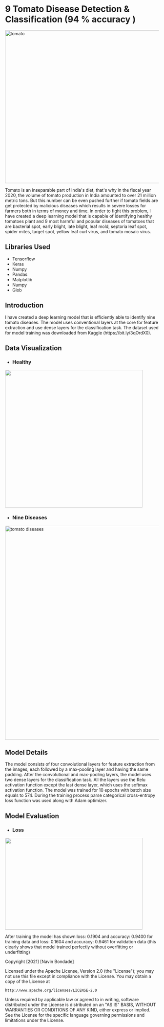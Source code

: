 # 9 Tomato Disease Detection & Classification (94 % accuracy )
<img src="https://www.saferbrand.com/media/articles/images/790/sb_us_t_main_Tomato_problems_2015-07-14.jpg" alt="tomato" width="900" height="500">
<p>Tomato is an inseparable part of India's diet, that's why in the fiscal year 2020, the volume of tomato production in India amounted to over 21 million metric tons. But this number can be even pushed further if tomato fields are get protected by malicious diseases which results in severe losses for farmers both in terms of money and time.  In order to fight this problem, I have created a deep learning model that is capable of identifying healthy tomatoes plant and 9 most harmful and popular diseases of tomatoes that are bacterial spot, early blight, late blight, leaf mold, septoria leaf spot, spider mites, target spot, yellow leaf curl virus, and tomato mosaic virus. 
</p>
<h2>Libraries Used</h2>
<ul>
  <li>Tensorflow</li>
  <li>Keras</li>
  <li>Numpy</li>
  <li>Pandas </li>
  <li>Matplotlib</li>
  <li>Numpy</li>
  <li>Glob</li>
</ul> 
<h2>Introduction</h2>
<p>I have created a deep learning model that is efficiently able to identify nine tomato diseases. The model uses conventional layers at the core for feature extraction and use dense layers for the classification task. The dataset used for model training was downloaded from Kaggle (https://bit.ly/3qOrdX0).</p>
<h2>Data Visualization</h2>
<ul>
  <li><h3>Healthy</h3></li>
</ul>  
<img src="https://github.com/NavinBondade/10-Tomato-Disease-Detection-and-Classification-/blob/main/Tomato%20Disease%20and%20Classification/images/Healthy.png" width="450" height="450">

<ul>
  <li><h3>Nine Diseases</h3></li>
</ul>  
<img src="https://github.com/NavinBondade/10-Tomato-Disease-Detection-and-Classification-/blob/main/Tomato%20Disease%20and%20Classification/images/Nine%20Tomato%20Disease.png" alt="tomato diseases" width="700" height="700">
<h2>Model Details</h2>
<p>The model consists of four convolutional layers for feature extraction from the images, each followed by a max-pooling layer and having the same padding. After the convolutional and max-pooling layers, the model uses two dense layers for the classification task. All the layers use the Relu activation function except the last dense layer, which uses the softmax activation function. The model was trained for 10 epochs with batch size equals to 574. During the training process parse categorical cross-entropy loss function was used along with Adam optimizer.</p>
<h2>Model Evaluation</h2>
<ul>
  <li><h3>Loss</h3></li>
</ul>  
<img src="https://github.com/NavinBondade/10-Tomato-Disease-Detection-and-Classification-/blob/main/Tomato%20Disease%20and%20Classification/Graphs%20and%20Pictures/Loss.png" width="450" height="300">
<p>After training the model has shown loss: 0.1904 and accuracy: 0.9400 for training data and loss: 0.1604 and accuracy: 0.9461 for validation data (this clearly shows that model trained perfectly without overfitting or underfitting)</p>
  
Copyright [2021] [Navin Bondade]

Licensed under the Apache License, Version 2.0 (the "License");
you may not use this file except in compliance with the License.
You may obtain a copy of the License at

    http://www.apache.org/licenses/LICENSE-2.0

Unless required by applicable law or agreed to in writing, software
distributed under the License is distributed on an "AS IS" BASIS,
WITHOUT WARRANTIES OR CONDITIONS OF ANY KIND, either express or implied.
See the License for the specific language governing permissions and
limitations under the License.
